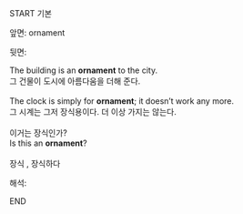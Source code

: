 START
기본

앞면:
ornament


뒷면:
<div>The building is an <strong>ornament</strong> to the city. </div><div><div>그 건물이 도시에 아름다움을 더해 준다.</div></div><div><br></div><div><div>The clock is simply for <strong>ornament</strong>; it doesn’t work any more. </div><div><div>그 시계는 그저 장식용이다. 더 이상 가지는 않는다.</div></div></div><div><br></div><div><div><div>이거는 장식인가?</div></div><div><div>Is this an <strong>ornament</strong>?</div></div></div><div><br></div><div>장식 , 장식하다</div>


해석:

END